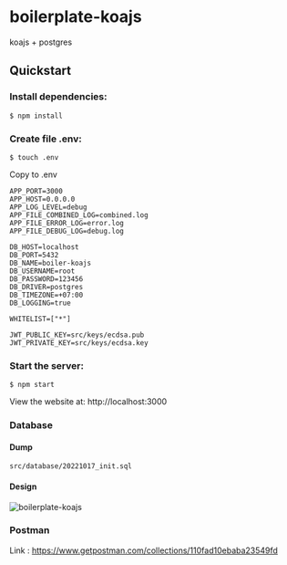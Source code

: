 # boilerplate-koajs
koajs + postgres

## Quickstart

### Install dependencies:
```$ npm install```

### Create file .env:

```$ touch .env```

Copy to .env
```
APP_PORT=3000
APP_HOST=0.0.0.0
APP_LOG_LEVEL=debug
APP_FILE_COMBINED_LOG=combined.log
APP_FILE_ERROR_LOG=error.log
APP_FILE_DEBUG_LOG=debug.log

DB_HOST=localhost
DB_PORT=5432
DB_NAME=boiler-koajs
DB_USERNAME=root
DB_PASSWORD=123456
DB_DRIVER=postgres
DB_TIMEZONE=+07:00
DB_LOGGING=true

WHITELIST=["*"]

JWT_PUBLIC_KEY=src/keys/ecdsa.pub
JWT_PRIVATE_KEY=src/keys/ecdsa.key
```

### Start the server:
```$ npm start```

View the website at: http://localhost:3000

### Database
#### Dump
```src/database/20221017_init.sql```
#### Design
![boilerplate-koajs](https://user-images.githubusercontent.com/63234227/149852462-c5b4d978-c091-4f94-abab-2cf774835b3e.png)

### Postman 
Link : https://www.getpostman.com/collections/110fad10ebaba23549fd

